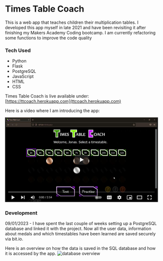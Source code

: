 # Times Table Coach

This is a web app that teaches children their multiplication tables.
I developed this app myself in late 2021 and have been revisiting it after finishing my Makers Academy Coding bootcamp.
I am currently refactoring some functions to improve the code quality

### Tech Used

- Python
- Flask
- PostgreSQL
- JavaScript
- HTML
- CSS

Times Table Coach is live available under:  
[https://ttcoach.herokuapp.com](ttcoach.herokuapp.com)

Here is a video where I am introducing the app:   

[![some text](./static/images/video_screenshot.png)](https://youtu.be/Sw7LIZK6b_Y)


### Development

09/01/2023 - I have spent the last couple of weeks setting up a PostgreSQL database and linked it with the project. Now all the user data, information about medals and which timestables have been learned are saved securely via bit.io.  

Here is an overview on how the data is saved in the SQL database and how it is accessed by the app.
![database overview](./static/images/ttocach_database.png)


